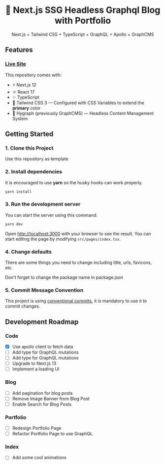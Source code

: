 <div align="center">
  <h1>🔋 Next.js SSG Headless Graphql Blog with Portfolio</h1>
  <p>Next.js + Tailwind CSS + TypeScript + GraphQL + Apollo + GraphCMS</p>
</div>

## Features

### [Live Site](https://www.donghan.dev/)

This repository comes with:

- ⚡️ Next.js 12
- ⚛️ React 17
- ✨ TypeScript
- 💨 Tailwind CSS 3 — Configured with CSS Variables to extend the **primary** color
- 💎 Hygraph (previously GraphCMS) — Headless Content Management System

## Getting Started

### 1. Clone this Project

Use this repository as template

### 2. Install dependencies

It is encouraged to use **yarn** so the husky hooks can work properly.

```bash
yarn install
```

### 3. Run the development server

You can start the server using this command:

```bash
yarn dev
```

Open [http://localhost:3000](http://localhost:3000) with your browser to see the result. You can start editing the page by modifying `src/pages/index.tsx`.

### 4. Change defaults

There are some things you need to change including title, urls, favicons, etc.

Don't forget to change the package name in package.json

### 5. Commit Message Convention

This project is using [conventional commits](https://www.conventionalcommits.org/en/v1.0.0/), it is mandatory to use it to commit changes.

## Development Roadmap

### Code

- [x] Use apollo client to fetch data
- [ ] Add type for GraphQL mutations
- [ ] Add type for GraphQL mutations
- [ ] Upgrade to Next.js 13
- [ ] Implement a loading UI

### Blog

- [ ] Add pagination for blog posts
- [ ] Remove Image Banner from Blog Post
- [ ] Enable Search for Blog Posts

### Portfolio

- [ ] Redesign Portfolio Page
- [ ] Refactor Portfolio Page to use GraphQL

### Index

- [ ] Add some cool animations
